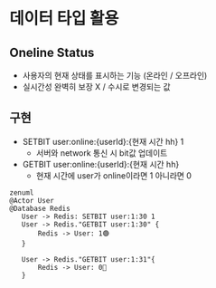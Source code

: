 # 데이터 타입 활용

## Oneline Status
 - 사용자의 현재 상태를 표시하는 기능 (온라인 / 오프라인)
 - 실시간성 완벽히 보장 X / 수시로 변경되는 값

## 구현
 - SETBIT user:online:{userId}:{현재 시간 hh} 1
   - 서버와 network 통신 시 bit값 업데이트
 - GETBIT user:online:{userId}:{현재 시간 hh}
   - 현재 시간에 user가 online이라면 1 아니라면 0

```mermaid
zenuml
@Actor User 
@Database Redis
   User -> Redis: SETBIT user:1:30 1
   User -> Redis."GETBIT user:1:30" {
       Redis -> User: 1🟢
   }
   
   User -> Redis."GETBIT user:1:31"{
       Redis -> User: 0🔴
   }
```